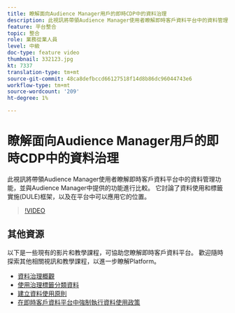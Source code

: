 ```yaml
---
title: 瞭解面向Audience Manager用戶的即時CDP中的資料治理
description: 此視訊將帶領Audience Manager使用者瞭解即時客戶資料平台中的資料管理功能，並與Audience Manager中提供的功能進行比較。 它討論了資料使用和標籤實施(DULE)框架，以及在平台中可以應用它的位置。
feature: 平台整合
topic: 整合
role: 業務從業人員
level: 中級
doc-type: feature video
thumbnail: 332123.jpg
kt: 7337
translation-type: tm+mt
source-git-commit: 48ca8defbccd66127518f14d8b86dc96044743e6
workflow-type: tm+mt
source-wordcount: '209'
ht-degree: 1%

---
```



# 瞭解面向Audience Manager用戶的即時CDP中的資料治理

此視訊將帶領Audience Manager使用者瞭解即時客戶資料平台中的資料管理功能，並與Audience Manager中提供的功能進行比較。 它討論了資料使用和標籤實施(DULE)框架，以及在平台中可以應用它的位置。

>[!VIDEO](https://video.tv.adobe.com/v/332123/?quality=12&learn=on)

## 其他資源

以下是一些現有的影片和教學課程，可協助您瞭解即時客戶資料平台。 歡迎隨時探索其他相關視訊和教學課程，以進一步瞭解Platform。

* [資料治理概觀](https://experienceleague.adobe.com/docs/platform-learn/tutorials/data-governance/understanding-data-governance.html?lang=en#data-governance)
* [使用治理標籤分類資料](https://experienceleague.adobe.com/docs/platform-learn/tutorials/data-governance/classify-data-using-governance-labels.html?lang=en#data-governance)
* [建立資料使用原則](https://experienceleague.adobe.com/docs/platform-learn/tutorials/data-governance/create-data-usage-policies.html?lang=en#data-governance)
* [在即時客戶資料平台中強制執行資料使用政策](https://experienceleague.adobe.com/docs/platform-learn/tutorials/data-governance/enforce-data-usage-policies-in-real-time-cdp.html?lang=en#data-governance)
